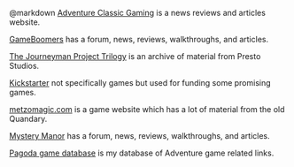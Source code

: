 @markdown
[Adventure Classic Gaming](http://www.adventureclassicgaming.com/)
is a news reviews and articles website.

[GameBoomers](http://www.gameboomers.com/) has
a forum, news, reviews, walkthroughs, and articles.

[The Journeyman Project Trilogy](http://www.thejourneymanproject.com/)
is an archive of material from Presto Studios.

[Kickstarter](https://www.kickstarter.com/) not specifically games
but used for funding some promising games.

[metzomagic.com](http://www.metzomagic.com/home.php) is a game
website which has a lot of material from the old Quandary.

[Mystery Manor](http://www.mysterymanor.net/) has a forum,
news, reviews, walkthroughs, and articles.

[Pagoda game database](http://www.pagodagamedatabase.com/) is
my database of Adventure game related links.
